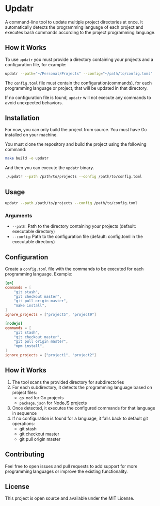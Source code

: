 # Updatr

A command-line tool to update multiple project directories at once. It automatically detects the programming language of each project and executes bash commands according to the project programming language.

## How it Works

To use `updatr` you must provide a directory containing your projects and a configuration file, for example:

```bash
updatr --path="~/Personal/Projects" --config="~/path/to/config.toml"
```

The `config.toml` file must contain the configuration(commands), for each programming language or project, that will be updated in that directory.

If no configuration file is found, `updatr` will not execute any commands to avoid unexpected behaviors.

## Installation

For now, you can only build the project from source. You must have Go installed on your machine.

You must clone the repository and build the project using the following command:

```bash
make build -o updatr
```

And then you can execute the `updatr` binary.

```bash
./updatr --path /path/to/projects --config /path/to/config.toml
```

## Usage

```bash
updatr --path /path/to/projects --config /path/to/config.toml
```

### Arguments

- `--path`: Path to the directory containing your projects (default: executable directory)
- `--config`: Path to the configuration file (default: config.toml in the executable directory)

## Configuration

Create a `config.toml` file with the commands to be executed for each programming language. Example:

```toml
[go]
commands = [
    "git stash",
    "git checkout master",
    "git pull origin master",
    "make install",
]
ignore_projects = ["project5", "project9"]

[nodejs]
commands = [
    "git stash",
    "git checkout master",
    "git pull origin master",
    "npm install",
]
ignore_projects = ["project1", "project2"]
```

## How it Works

1. The tool scans the provided directory for subdirectories
2. For each subdirectory, it detects the programming language based on project files:
   - `go.mod` for Go projects
   - `package.json` for NodeJS projects
3. Once detected, it executes the configured commands for that language in sequence
4. If no configuration is found for a language, it falls back to default git operations:
   - git stash
   - git checkout master
   - git pull origin master

## Contributing

Feel free to open issues and pull requests to add support for more programming languages or improve the existing functionality.

## License

This project is open source and available under the MIT License.
